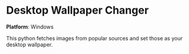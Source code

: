 # Desktop Wallpaper Changer

**Platform**: Windows

This python fetches images from popular sources and set those as your desktop wallpaper.
